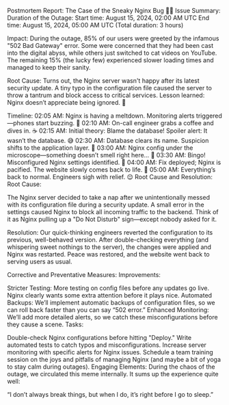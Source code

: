 Postmortem Report: The Case of the Sneaky Nginx Bug 🕵️‍♂️
Issue Summary:
Duration of the Outage:
Start time: August 15, 2024, 02:00 AM UTC
End time: August 15, 2024, 05:00 AM UTC
(Total duration: 3 hours)

Impact:
During the outage, 85% of our users were greeted by the infamous "502 Bad Gateway" error. Some were concerned that they had been cast into the digital abyss, while others just switched to cat videos on YouTube. The remaining 15% (the lucky few) experienced slower loading times and managed to keep their sanity.

Root Cause:
Turns out, the Nginx server wasn't happy after its latest security update. A tiny typo in the configuration file caused the server to throw a tantrum and block access to critical services. Lesson learned: Nginx doesn’t appreciate being ignored. 🧨

Timeline:
02:05 AM: Nginx is having a meltdown. Monitoring alerts triggered—phones start buzzing. 🚨
02:10 AM: On-call engineer grabs a coffee and dives in. ☕️
02:15 AM: Initial theory: Blame the database! Spoiler alert: It wasn’t the database. 😅
02:30 AM: Database clears its name. Suspicion shifts to the application layer. 👀
03:00 AM: Nginx config under the microscope—something doesn’t smell right here… 🧐
03:30 AM: Bingo! Misconfigured Nginx settings identified. 🎯
04:00 AM: Fix deployed; Nginx is pacified. The website slowly comes back to life. 🌱
05:00 AM: Everything’s back to normal. Engineers sigh with relief. 😌
Root Cause and Resolution:
Root Cause:

The Nginx server decided to take a nap after we unintentionally messed with its configuration file during a security update. A small error in the settings caused Nginx to block all incoming traffic to the backend. Think of it as Nginx pulling up a "Do Not Disturb" sign—except nobody asked for it.

Resolution:
Our quick-thinking engineers reverted the configuration to its previous, well-behaved version. After double-checking everything (and whispering sweet nothings to the server), the changes were applied and Nginx was restarted. Peace was restored, and the website went back to serving users as usual.

Corrective and Preventative Measures:
Improvements:

Stricter Testing: More testing on config files before any updates go live. Nginx clearly wants some extra attention before it plays nice.
Automated Backups: We’ll implement automatic backups of configuration files, so we can roll back faster than you can say “502 error.”
Enhanced Monitoring: We’ll add more detailed alerts, so we catch these misconfigurations before they cause a scene.
Tasks:

Double-check Nginx configurations before hitting "Deploy."
Write automated tests to catch typos and misconfigurations.
Increase server monitoring with specific alerts for Nginx issues.
Schedule a team training session on the joys and pitfalls of managing Nginx (and maybe a bit of yoga to stay calm during outages).
Engaging Elements:
During the chaos of the outage, we circulated this meme internally. It sums up the experience quite well:


“I don’t always break things, but when I do, it’s right before I go to sleep.”
